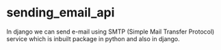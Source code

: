 # sending_email_api
In django we can send e-mail using SMTP (Simple Mail Transfer Protocol) service which is inbuilt package in python and also in django.
